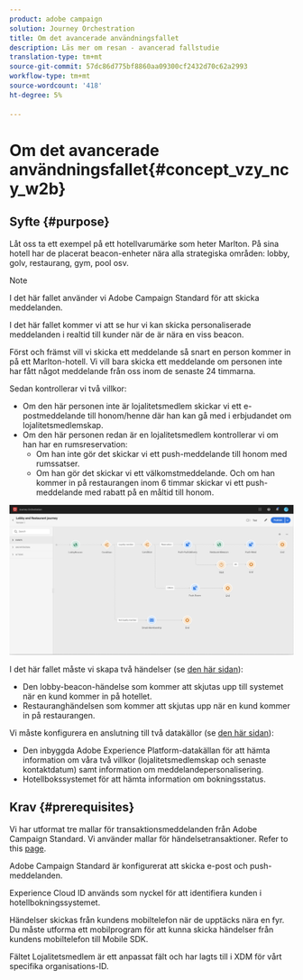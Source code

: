 ```yaml
---
product: adobe campaign
solution: Journey Orchestration
title: Om det avancerade användningsfallet
description: Läs mer om resan - avancerad fallstudie
translation-type: tm+mt
source-git-commit: 57dc86d775bf8860aa09300cf2432d70c62a2993
workflow-type: tm+mt
source-wordcount: '418'
ht-degree: 5%

---
```



# Om det avancerade användningsfallet{#concept_vzy_ncy_w2b}

## Syfte {#purpose}

Låt oss ta ett exempel på ett hotellvarumärke som heter Marlton. På sina hotell har de placerat beacon-enheter nära alla strategiska områden: lobby, golv, restaurang, gym, pool osv.

>[!NOTE]
>
>I det här fallet använder vi Adobe Campaign Standard för att skicka meddelanden.

I det här fallet kommer vi att se hur vi kan skicka personaliserade meddelanden i realtid till kunder när de är nära en viss beacon.

Först och främst vill vi skicka ett meddelande så snart en person kommer in på ett Marlton-hotell. Vi vill bara skicka ett meddelande om personen inte har fått något meddelande från oss inom de senaste 24 timmarna.

Sedan kontrollerar vi två villkor:

* Om den här personen inte är lojalitetsmedlem skickar vi ett e-postmeddelande till honom/henne där han kan gå med i erbjudandet om lojalitetsmedlemskap.
* Om den här personen redan är en lojalitetsmedlem kontrollerar vi om han har en rumsreservation:
   * Om han inte gör det skickar vi ett push-meddelande till honom med rumssatser.
   * Om han gör det skickar vi ett välkomstmeddelande. Och om han kommer in på restaurangen inom 6 timmar skickar vi ett push-meddelande med rabatt på en måltid till honom.

![](../assets/journeyuc2_29.png)

I det här fallet måste vi skapa två händelser (se [den här sidan](../usecase/configuring-the-events.md)):

* Den lobby-beacon-händelse som kommer att skjutas upp till systemet när en kund kommer in på hotellet.
* Restauranghändelsen som kommer att skjutas upp när en kund kommer in på restaurangen.

Vi måste konfigurera en anslutning till två datakällor (se [den här sidan](../usecase/configuring-the-data-sources.md)):

* Den inbyggda Adobe Experience Platform-datakällan för att hämta information om våra två villkor (lojalitetsmedlemskap och senaste kontaktdatum) samt information om meddelandepersonalisering.
* Hotellbokssystemet för att hämta information om bokningsstatus.

## Krav {#prerequisites}

Vi har utformat tre mallar för transaktionsmeddelanden från Adobe Campaign Standard. Vi använder mallar för händelsetransaktioner. Refer to this [page](https://docs.adobe.com/content/help/sv-SE/campaign-standard/using/communication-channels/transactional-messaging/about-transactional-messaging.html).

Adobe Campaign Standard är konfigurerat att skicka e-post och push-meddelanden.

Experience Cloud ID används som nyckel för att identifiera kunden i hotellbokningssystemet.

Händelser skickas från kundens mobiltelefon när de upptäcks nära en fyr. Du måste utforma ett mobilprogram för att kunna skicka händelser från kundens mobiltelefon till Mobile SDK.

Fältet Lojalitetsmedlem är ett anpassat fält och har lagts till i XDM för vårt specifika organisations-ID.
